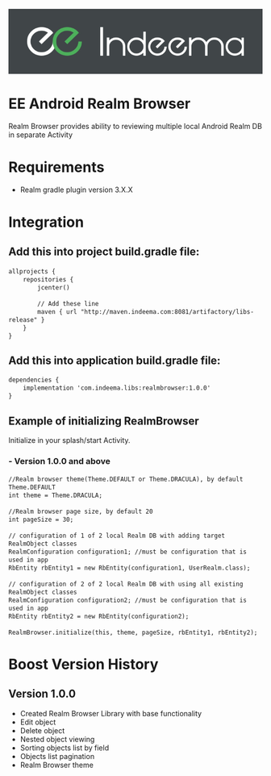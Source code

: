 ![LOGO](https://github.com/IndeemaSoftware/EEAndroidRealmBrowser/blob/assets/indeema_logo.jpg?raw=true)
# EE Android Realm Browser

Realm Browser provides ability to reviewing multiple local Android Realm DB in separate Activity


# Requirements

- Realm gradle plugin version 3.X.X


# Integration

## Add this into project build.gradle file:
```
allprojects {
    repositories {
        jcenter()

        // Add these line
        maven { url "http://maven.indeema.com:8081/artifactory/libs-release" }
    }
}
```

## Add this into application build.gradle file:
```
dependencies {
    implementation 'com.indeema.libs:realmbrowser:1.0.0'
}
```

## Example of initializing RealmBrowser 
Initialize in your splash/start Activity.

### - Version 1.0.0 and above
```
//Realm browser theme(Theme.DEFAULT or Theme.DRACULA), by default Theme.DEFAULT
int theme = Theme.DRACULA; 

//Realm browser page size, by default 20
int pageSize = 30;

// configuration of 1 of 2 local Realm DB with adding target RealmObject classes
RealmConfiguration configuration1; //must be configuration that is used in app
RbEntity rbEntity1 = new RbEntity(configuration1, UserRealm.class);

// configuration of 2 of 2 local Realm DB with using all existing RealmObject classes
RealmConfiguration configuration2; //must be configuration that is used in app
RbEntity rbEntity2 = new RbEntity(configuration2);

RealmBrowser.initialize(this, theme, pageSize, rbEntity1, rbEntity2);
```

# Boost Version History

## Version 1.0.0

- Created Realm Browser Library with base functionality
- Edit object
- Delete object
- Nested object viewing
- Sorting objects list by field
- Objects list pagination 
- Realm Browser theme
